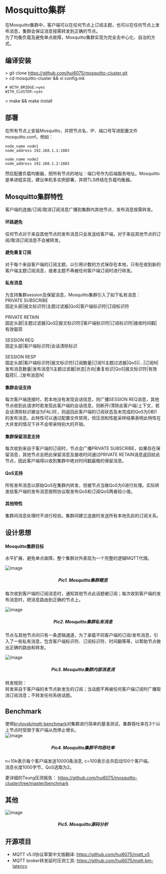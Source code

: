 Mosquitto集群
=================

在Mosquitto集群中，客户端可以在任何节点上订阅主题，也可以在任何节点上发布消息，集群会保证消息按需转发到正确的节点。<br>
为了均衡负载及避免单点故障，Mosquitto集群实现为完全去中心化、自治的方式。<br>

## 编译安装

\> git clone https://github.com/hui6075/mosquitto-cluster.git </br>
\> cd mosquitto-cluster && vi config.mk </br>
```
# WITH_BRIDGE:=yes
WITH_CLUSTER:=yes
```
\> make && make install </br>

## 部署

在所有节点上安装Mosquitto，并把节点名、IP、端口号写进配置文件mosquitto.conf，例如：<br>
`````
node_name node1
node_address 192.168.1.1:1883

node_name node2
node_address 192.168.1.2:1883
`````
然后配置负载均衡器，把所有节点的地址：端口号作为后端服务地址。Mosquitto是单进程实现，建议单机多实例部署，并把TLS终结在负载均衡器。

## Mosquitto集群特性

客户端的连接/订阅/取消订阅消息广播到集群内其他节点，发布消息按需转发。<br>
#### 环路避免
任何节点对于来自其他节点的发布消息只会发送给客户端，对于来自其他节点的订阅/取消订阅消息不会被转发。<br>
#### 避免重复订阅
对于每个来自客户端的订阅主题，以引用计数的方式保存在本地，只有在收到新的客户端主题订阅消息，或者主题不再被任何客户端订阅时进行转发。<br>
#### 私有消息
为支持集群session及保留消息，Mosquitto集群引入了如下私有消息：<br>
PRIVATE SUBSCRIBE<br>
固定头部|报文标识符|主题过滤器|QoS|客户端标识符|订阅标识符<br><br>
PRIVATE RETAIN<br>
固定头部|主题过滤器|QoS|[报文标识符]|客户端标识符|订阅标识符|接收时间戳|有效载荷<br><br>
SESSION REQ<br>
固定头部|客户端标识符|会话清除标识<br><br>
SESSION RESP<br>
固定头部|客户端标识符|报文标识符|订阅数量|订阅1(主题过滤器|QoS)|...|订阅N|发布消息数量|发布消息1(主题过滤器|状态|方向|重复标识|QoS|报文标识符|有效载荷)|...|发布消息N|<br>
#### 集群会话支持
每次客户端连接时，若本地没有发现会话信息，则广播SESSION REQ消息，其他节点收到此请求时若发现此客户端的会话信息，则断开/清除此客户端/上下文，若会话清除标识被设为FALSE，则返回此客户端的订阅状态及未完成的QoS为0和1的发布消息。此特性可以通过配置文件禁用，但压测和性能采样结果表明此特性在大并发的情况下并不会带来特别大的开销。<br>
#### 集群保留消息支持
每次收到来自于客户端的订阅时，节点会广播PRIVATE SUBSCRIBE，如果存在保留消息，其他节点会把此保留消息及接收时间通过PRIVATE RETAIN消息返回给此节点，因此客户端得以收到集群中绝对时间戳最晚的保留消息。<br>
#### QoS支持
所有发布消息以原始QoS在集群内转发，但被节点当做QoS为0进行处理。实际转发给客户端的发布消息按照协议取发布QoS和订阅QoS两者较小值。<br>
#### 其他特性
集群间消息处理时不进行校验。集群间建立连接时发送所有本地先前的订阅关系。<br>
## 设计思想
#### Mosquitto集群目标
水平扩展，避免单点故障，整个集群对外表现为一个完整的逻辑MQTT代理。<br>

![image](https://github.com/hui6075/mosquitto/blob/develop/img/1.jpg)
##### <div align=center>Pic1. Mosquitto集群概览<br></div>
每次收到客户端的订阅消息时，通知其他节点此话题被订阅；每次收到客户端的发布消息时，把消息路由到正确的节点上。<br>

![image](https://github.com/hui6075/mosquitto/blob/develop/img/2.jpg)
##### <div align=center>Pic2. Mosquitto集群私有消息<br></div>
节点与其他节点间只有一条逻辑通道，为了承载不同客户端的订阅/发布消息，引入了一些私有消息，包含客户端标识符、订阅标识符、时间戳等等，以帮助节点做出正确的路由和转发。<br>

![image](https://github.com/hui6075/mosquitto/blob/develop/img/3.jpg)
##### <div align=center>Pic3. Mosquitto集群内部消息流<br></div>
转发规则：<br>
转发来自于客户端的本节点新发生的订阅；当话题不再被任何客户端订阅时广播取消订阅消息；不转发任何系统话题。<br>

## Benchmark
使用[krylovsk/mqtt-benchmark](https://github.com/krylovsk/mqtt-benchmark)对集群进行简单的基准测试，集群吞吐率在3个以上节点时受限于客户端从而停止增长。<br>
![image](https://github.com/hui6075/mosquitto/blob/develop/img/cluster_throughput.jpg)
##### <div align=center>Pic4. Mosquitto集群平均吞吐率<br></div>
n=10k表示每个客户端发送10000条消息, c=100表示总共启动100个客户端。<br>
消息长度1000字节，QoS选取为2。<br>

更详细的Tsung压测报告：
https://github.com/hui6075/mosquitto-cluster/tree/master/benchmark

## 其他
![image](https://github.com/hui6075/mosquitto-cluster/blob/master/benchmark/mosquitto_code_analyze.jpg)
##### <div align=center>Pic5. Mosquitto源码分析<br></div>

## 开源项目
* MQTT v5.0协议草案中文版翻译: <https://github.com/hui6075/mqtt_v5>
* MQTT broker转发延时压测工具: <https://github.com/hui6075/mqtt-bm-latency>
